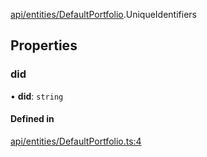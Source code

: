 [api/entities/DefaultPortfolio](../../../../Modules/API/Entities/DefaultPortfolio.md).UniqueIdentifiers

## Properties

### did

• **did**: `string`

#### Defined in

[api/entities/DefaultPortfolio.ts:4](https://github.com/PolymeshAssociation/polymesh-sdk/blob/15be87e8/src/api/entities/DefaultPortfolio.ts#L4)
